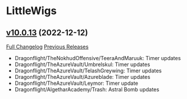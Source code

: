 # LittleWigs

## [v10.0.13](https://github.com/BigWigsMods/LittleWigs/tree/v10.0.13) (2022-12-12)
[Full Changelog](https://github.com/BigWigsMods/LittleWigs/compare/v10.0.12...v10.0.13) [Previous Releases](https://github.com/BigWigsMods/LittleWigs/releases)

- Dragonflight/TheNokhudOffensive/TeeraAndMaruuk: Timer updates  
- Dragonflight/TheAzureVault/Umbrelskul: Timer updates  
- Dragonflight/TheAzureVault/TelashGreywing: Timer updates  
- Dragonflight/TheAzureVault/Azureblade: Timer updates  
- Dragonflight/TheAzureVault/Leymor: Timer update  
- Dragonflight/AlgetharAcademy/Trash: Astral Bomb updates  
